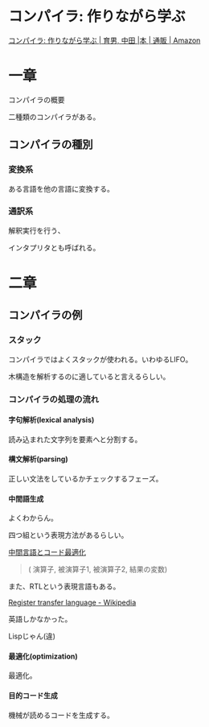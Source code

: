# コンパイラ: 作りながら学ぶ

[コンパイラ: 作りながら学ぶ | 育男, 中田 |本 | 通販 | Amazon](https://www.amazon.co.jp/%E3%82%B3%E3%83%B3%E3%83%91%E3%82%A4%E3%83%A9-%E4%BD%9C%E3%82%8A%E3%81%AA%E3%81%8C%E3%82%89%E5%AD%A6%E3%81%B6-%E4%B8%AD%E7%94%B0-%E8%82%B2%E7%94%B7/dp/4274221164)

# 一章

コンパイラの概要

二種類のコンパイラがある。

## コンパイラの種別

### 変換系

ある言語を他の言語に変換する。

### 通訳系

解釈実行を行う、

インタプリタとも呼ばれる。

# 二章

## コンパイラの例

### スタック

コンパイラではよくスタックが使われる。いわゆるLIFO。

木構造を解析するのに適していると言えるらしい。

### コンパイラの処理の流れ

#### 字句解析(lexical analysis)

読み込まれた文字列を要素へと分割する。

#### 構文解析(parsing)

正しい文法をしているかチェックするフェーズ。

#### 中間語生成

よくわからん。

四つ組という表現方法があるらしい。

[中間言語とコード最適化](https://home.hiroshima-u.ac.jp/fujita/Class/Compiler/20090710.pdf)

> ( 演算子, 被演算子1, 被演算子2, 結果の変数)

また、RTLという表現言語もある。

[Register transfer language - Wikipedia](https://en.wikipedia.org/wiki/Register_transfer_language)

英語しかなかった。

Lispじゃん(違)

#### 最適化(optimization)

最適化。

#### 目的コード生成

機械が読めるコードを生成する。
